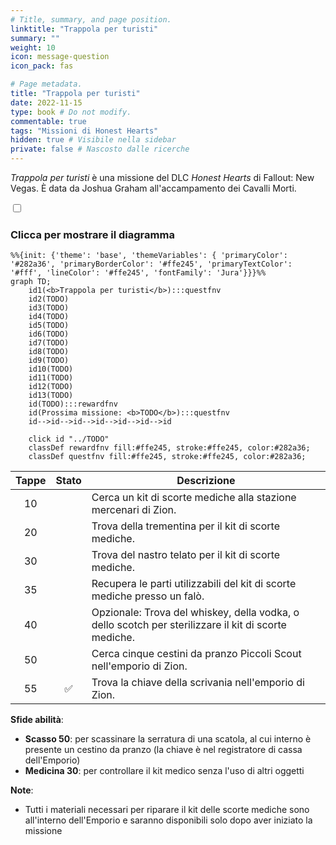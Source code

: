 ```yaml
---
# Title, summary, and page position.
linktitle: "Trappola per turisti"
summary: ""
weight: 10
icon: message-question
icon_pack: fas

# Page metadata.
title: "Trappola per turisti"
date: 2022-11-15
type: book # Do not modify.
commentable: true
tags: "Missioni di Honest Hearts"
hidden: true # Visibile nella sidebar
private: false # Nascosto dalle ricerche
---
```


<div class="fnv">


*Trappola per turisti* è una missione del DLC *Honest Hearts* di Fallout: New Vegas. È data da Joshua Graham all'accampamento dei Cavalli Morti.


<section class="chart-collapse">
<input type="checkbox" name="collapse2" id="handle2">
<h3 class="handle">
<label for="handle2">Clicca per mostrare il diagramma</label>
</h3>
<div class="content">

```mermaid
%%{init: {'theme': 'base', 'themeVariables': { 'primaryColor': '#282a36', 'primaryBorderColor': '#ffe245', 'primaryTextColor': '#fff', 'lineColor': '#ffe245', 'fontFamily': 'Jura'}}}%%
graph TD;
    id1(<b>Trappola per turisti</b>):::questfnv
    id2(TODO)
    id3(TODO)
    id4(TODO)
    id5(TODO)
    id6(TODO)
    id7(TODO) 
    id8(TODO)
    id9(TODO)
    id10(TODO)
    id11(TODO)
    id12(TODO)
    id13(TODO) 
    id(TODO):::rewardfnv
    id(Prossima missione: <b>TODO</b>):::questfnv
    id-->id-->id-->id-->id-->id-->id
    
    click id "../TODO"
    classDef rewardfnv fill:#ffe245, stroke:#ffe245, color:#282a36;
    classDef questfnv fill:#ffe245, stroke:#ffe245, color:#282a36;
```

</div>
</section>

| Tappe |       Stato        | Descrizione |
|:-----:|:------------------:| ----------- |
|                           10                          |            | Cerca un kit di scorte mediche alla stazione mercenari di Zion.                                                                                                             |
|                           20                          |            | Trova della trementina per il kit di scorte mediche.                                                                                                                        |
|                           30                          |            | Trova del nastro telato per il kit di scorte mediche.                                                                                                                       |
|                           35                          |            | Recupera le parti utilizzabili del kit di scorte mediche presso un falò.                                                                                                    |
|                           40                          |            | Opzionale: Trova del whiskey, della vodka, o dello scotch per sterilizzare il kit di scorte mediche.                                                                        |
|                           50                          |            | Cerca cinque cestini da pranzo Piccoli Scout nell'emporio di Zion.                                                                                                          |
|                           55                          | :white_check_mark: | Trova la chiave della scrivania nell'emporio di Zion.                                                                                                                       |



**Sfide abilità**:
- **Scasso 50**: per scassinare la serratura di una scatola, al cui interno è presente un cestino da pranzo (la chiave è nel registratore di cassa dell'Emporio)
- **Medicina 30**: per controllare il kit medico senza l'uso di altri oggetti



**Note**:
- Tutti i materiali necessari per riparare il kit delle scorte mediche sono all'interno dell'Emporio e saranno disponibili solo dopo aver iniziato la missione


</div>


